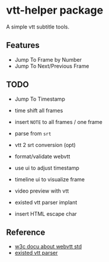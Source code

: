# vtt-helper package

A simple vtt subtitle tools.

<!-- ![demo gif] -->

## Features

- Jump To Frame by Number
- Jump To Next/Previous Frame

## TODO

- Jump To Timestamp
- time shift all frames
- insert `NOTE` to all frames / one frame

- parse from `srt`
- vtt 2 srt conversion (opt)

- format/validate webvtt

- use ui to adjust timestamp

- timeline ui to visualize frame
- video preview with vtt
- existed vtt parser implant

- insert HTML escape char

## Reference

- [w3c docu about webvtt std](https://w3c.github.io/webvtt/#file-structure)
- [existed vtt parser](https://github.com/mozilla/vtt.js)
